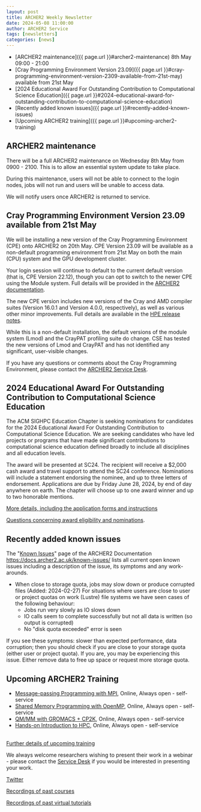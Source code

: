 ```yaml
---
layout: post
title: ARCHER2 Weekly Newsletter
date: 2024-05-08 11:00:00
author: ARCHER2 Service
tags: [newsletters] 
categories: [news]
---
```



- [ARCHER2 maintenance]({{ page.url }}#archer2-maintenance) 8th May 09:00 - 21:00
- [Cray Programming Environment Version 23.09]({{ page.url }}#cray-programming-environment-version-2309-available-from-21st-may) available from 21st May
- [2024 Educational Award For Outstanding Contribution to Computational Science Education]({{ page.url }}#2024-educational-award-for-outstanding-contribution-to-computational-science-education)
- [Recently added known issues]({{ page.url }}#recently-added-known-issues)
- [Upcoming ARCHER2 training]({{ page.url }}#upcoming-archer2-training)


<!--more-->



## ARCHER2 maintenance

There will be a full ARCHER2 maintenance on Wednesday 8th May from 0900 - 2100.
This is to allow an essential system update to take place.

During this maintenance, users will not be able to connect to the login nodes, jobs will not run and users will be unable to access data.

We will notify users once ARCHER2 is returned to service.


## Cray Programming Environment Version 23.09 available from 21st May


We will be installing a new version of the Cray Programming Environment (CPE) onto ARCHER2 on 20th May. CPE Version 23.09 will be available as a non-default programming environment from 21st May on both the main (CPU) system and the GPU development cluster.

Your login session will continue to default to the current default version (that is, CPE Version 22.12), though you can opt to switch to the newer CPE using the Module system. Full details will be provided in the [ARCHER2 documentation](https://docs.archer2.ac.uk/).

The new CPE version includes new versions of the Cray and AMD compiler suites (Version 16.0.1 and Version 4.0.0, respectively), as well as various other minor improvements. Full details are available in the [HPE release notes](https://github.com/PE-Cray/cpe-changelog).

While this is a non-default installation, the default versions of the module system (Lmod) and the CrayPAT profiling suite do change. CSE has tested the new versions of Lmod and CrayPAT and has not identified any significant, user-visible changes.

If you have any questions or comments about the Cray Programming Environment, please contact the [ARCHER2 Service Desk](https://www.archer2.ac.uk/support-access/servicedesk.html).



## 2024 Educational Award For Outstanding Contribution to Computational Science Education

The ACM SIGHPC Education Chapter is seeking nominations for candidates for the 2024 Educational Award For Outstanding Contribution to Computational Science Education. We are seeking candidates who have led projects or programs that have made significant contributions to computational science education defined broadly to include all disciplines and all education levels.

The award will be presented at SC24. The recipient will receive a $2,000 cash award and travel support to attend the SC24 conference. Nominations will include a statement endorsing the nominee, and up to three letters of endorsement. Applications are due by Friday June 28, 2024, by end of day anywhere on earth. The chapter will choose up to one award winner and up to two honorable mentions.

[More details, including the application forms and instructions](https://sighpceducation.acm.org/events/award24_nominations/ ) 

[Questions concerning award eligibility and nominations](mailto:award@sighpceducation.acm.org).



## Recently added known issues
 
The "[Known Issues](https://docs.archer2.ac.uk/known-issues/)" page of the ARCHER2 Documentation
<https://docs.archer2.ac.uk/known-issues/>
lists all current open known issues including a description of the issue, its symptoms and any work-arounds.

- When close to storage quota, jobs may slow down or produce corrupted files (Added: 2024-02-27)
For situations where users are close to user or project quotas on work (Lustre) file systems we have seen cases of the following behaviour:
    - Jobs run very slowly as IO slows down
    - IO calls seem to complete successfully but not all data is written (so output is corrupted)
    - No "disk quota exceeded" error is seen

If you see these symptoms: slower than expected performance, data corruption; then you should check if you are close to your storage quota (either user or project quota). If you are, you may be experiencing this issue. Either remove data to free up space or request more storage quota.


## Upcoming ARCHER2 Training

- [Message-passing Programming with MPI](https://www.archer2.ac.uk/training/courses/210000-mpi-self-service/), Online, Always open - self-service  
- [Shared Memory Programming with OpenMP](https://www.archer2.ac.uk/training/courses/210000-openmp-self-service/), Online, Always open - self-service 
- [QM/MM with GROMACS + CP2K](https://www.archer2.ac.uk/training/courses/220000-gromacs-self-service/), Online, Always open - self-service 
- [Hands-on Introduction to HPC](https://www.archer2.ac.uk/training/courses/240000-intro-hpc-self-service/), Online, Always open - self-service     <br><br>

[Further details of upcoming training](https://www.archer2.ac.uk/training/#upcoming-training)

We always welcome researchers wishing to present their work in a webinar - please contact the [Service Desk](https://www.archer2.ac.uk/support-access/servicedesk.html) if you would be interested in presenting your work.

[Twitter](https://twitter.com/ARCHER2_HPC)

[Recordings of past courses](https://www.archer2.ac.uk/training/materials/)

[Recordings of past virtual tutorials](https://www.archer2.ac.uk/training/materials/webinars)
